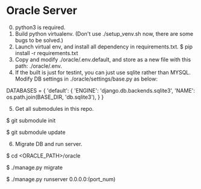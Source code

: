 # Oracle Server

0. python3 is required.
1. Build python virtualenv. (Don't use ./setup_venv.sh now, there are some bugs to be solved.)
2. Launch virtual env, and install all dependency in requirements.txt.
	$ pip install -r requirements.txt
3. Copy and modify ./oracle/.env.default, and store as a new file with this path: ./oracle/.env.
4. If the built is just for testint, you can just use sqlite rather than MYSQL. Modify DB settings in ./oracle/settings/base.py as below:

DATABASES = {
    'default': {
        'ENGINE': 'django.db.backends.sqlite3',
        'NAME': os.path.join(BASE_DIR, 'db.sqlite3'),
    }
}

5. Get all submodules in this repo.

$ git submodule init

$ git submodule update

6. Migrate DB and run server.

$ cd <ORACLE_PATH>/oracle

$ ./manage.py migrate

$ ./manage.py runserver 0.0.0.0:(port_num)
